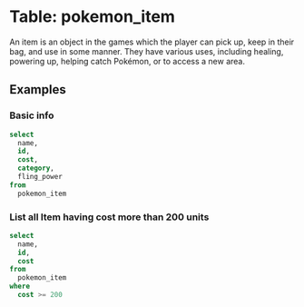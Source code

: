 # Table: pokemon_item

An item is an object in the games which the player can pick up, keep in their bag,
and use in some manner. They have various uses, including healing, powering up,
helping catch Pokémon, or to access a new area.

## Examples

### Basic info

```sql
select
  name,
  id,
  cost,
  category,
  fling_power
from
  pokemon_item
```

### List all Item having cost more than 200 units

```sql
select
  name,
  id,
  cost
from
  pokemon_item
where
  cost >= 200
```

